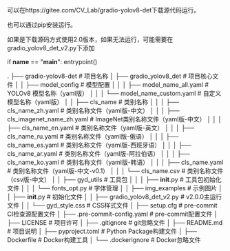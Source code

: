 可以在https://gitee.com/CV_Lab/gradio-yolov8-det下载源代码运行。

也可以通过pip安装运行。

如果是下载源码方式使用2.0版本，如果无法运行，可能需要在gradio_yolov8_det_v2.py下添加

if __name__ == "__main__":
    entrypoint()

.
├──  gradio-yolov8-det											# 项目名称
│    ├── gradio_yolov8_det										# 项目核心文件
│    │   ├── model_config										# 模型配置
│    │   │   ├── model_name_all.yaml							# YOLOv8 模型名称（yaml版）
│    │   │   └── model_name_custom.yaml							# 自定义模型名称（yaml版）
│    │   ├── cls_name											# 类别名称
│    │   │   ├── cls_name_zh.yaml								# 类别名称文件（yaml版-中文）
│    │   │   ├── cls_imagenet_name_zh.yaml						# ImageNet类别名称文件（yaml版-中文）
│    │   │   ├── cls_name_en.yaml								# 类别名称文件（yaml版-英文）
│    │   │   ├── cls_name_ru.yaml								# 类别名称文件（yaml版-俄语）
│    │   │   ├── cls_name_es.yaml								# 类别名称文件（yaml版-西班牙语）
│    │   │   ├── cls_name_ar.yaml								# 类别名称文件（yaml版-阿拉伯语）
│    │   │   ├── cls_name_ko.yaml								# 类别名称文件（yaml版-韩语）
│    │   │   ├── cls_name.yaml									# 类别名称文件（yaml版-中文-v0.1）
│    │   │   └── cls_name.csv									# 类别名称文件（csv版-中文）
│    │   ├── gyd_utils											# 工具包
│    │   │   ├── __init__.py									# 工具包初始化文件
│    │   │   └── fonts_opt.py									# 字体管理
│    │   ├── img_examples										# 示例图片
│    │   ├── __init__.py										# 初始化文件
│    │   ├── gradio_yolov8_det_v2.py							# v2.0.0主运行文件
│    │   └── gyd_style.css										# CSS样式文件
│    ├── setup.cfg												# pre-commit CI检查源配置文件
│    ├── .pre-commit-config.yaml								# pre-commit配置文件
│    ├── LICENSE												# 项目许可
│    ├── .gitignore												# git忽略文件
│    ├── README.md												# 项目说明
│    ├── pyproject.toml											# Python Package构建文件
│    ├── Dockerfile												# Docker构建工具
│    └── .dockerignore											# Docker忽略文件

